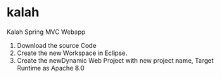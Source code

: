 # kalah
Kalah Spring MVC Webapp
1) Download the source Code
2) Create the new Workspace in Eclipse.
3) Create the newDynamic Web Project with new project name, Target Runtime as Apache 8.0 
